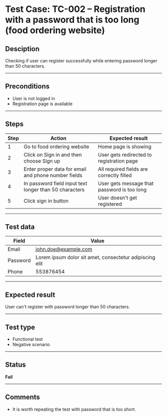 #  Test Case: TC-002 – Registration with a password that is too long (food ordering website)

##  Desciption
Checking if user can register successfully while entering password longer than 50 characters.

---

##  Preconditions
- User is not logged in
- Registration page is available 

---

##  Steps

| Step | Action                                             | Expected result                                                |
|------|----------------------------------------------------|----------------------------------------------------------------|
| 1    | Go to food ordering website                        | Home page is showing                                           |
| 2    | Click on Sign in and then choose Sign up           | User gets redirected to registration page                      |
| 3    | Enter proper data for email and phone number fields  | All required fields are correctly filled                       |
| 4    | In password field input text longer than 50 characters  | User gets message that password is too long |
| 5    | Click sign in button   | User doesn't get registered  |


---

##  Test data

| Field        | Value                   |
|--------------|-------------------------|
| Email        | john.doe@example.com     |
| Password     | Lorem ipsum dolor sit amet, consectetur adipiscing elit                |
| Phone        | 553876454               |

---

##  Expected result
User can't register with password longer than 50 characters. 

---

##  Test type
- Functional test
- Negative scenario

---

##  Status
**Fail**

---

##  Comments
- It is worth repeating the test with password that is too short. 
